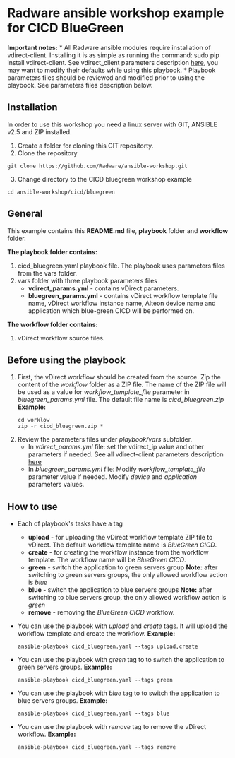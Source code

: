 # Radware ansible workshop example for CICD BlueGreen

**Important notes:**
	*  All Radware ansible modules require installation of vdirect-client.
	Installing it is as simple as running the command: sudo pip install vdirect-client.
    See vdirect_client parameters description [here](https://pypi.python.org/pypi/vdirect-client),
	you may want to modify their defaults while using this playbook. 
	*  Playbook parameters files should be reviewed and modified prior to using the playbook.
	See parameters files description below.

## Installation
In order to use this workshop you need a linux server with GIT, ANSIBLE v2.5 and ZIP installed.

1.  Create a folder for cloning this GIT repositorty.
2.  Clone the repository
```
git clone https://github.com/Radware/ansible-workshop.git
```
3. Change directory to the CICD bluegreen workshop example
```
cd ansible-workshop/cicd/bluegreen
```

## General
This example contains this **README.md** file, **playbook** folder and **workflow** folder.

**The playbook folder contains:**
1.  cicd_bluegreen.yaml playbook file. The playbook uses parameters files from the vars folder.
2.  vars folder with three playbook parameters files
	*  **vdirect_params.yml** - contains vDirect parameters.
	*  **bluegreen_params.yml** - contains vDirect workflow template file name, vDirect workflow instance name,
	   Alteon device name and application which blue-green CICD will be performed on.


**The workflow folder contains:**
1.  vDirect workflow source files. 
  
## Before using the playbook
1.  First, the vDirect workflow should be created from the source.
    Zip the content of the *workflow* folder as a ZIP file.
    The name of the ZIP file will be used as a value for *workflow_template_file* parameter
    in *bluegreen_params.yml* file. The default file name is *cicd_bluegreen.zip*
	**Example:**
	```
	cd worklow
	zip -r cicd_bluegreen.zip *
	```
2.  Review the parameters files under *playbook/vars* subfolder.
    *  In *vdirect_params.yml* file:
       set the vdirect_ip value and other parameters if needed.
       See all vdirect-client parameters description [here](https://pypi.python.org/pypi/vdirect-client)
    *  In *bluegreen_params.yml* file:
       Modify *workflow_template_file* parameter value if needed.
       Modify *device* and *application* parameters values.

## How to use

*  Each of playbook's tasks have a tag
    *  **upload** - for uploading the vDirect workflow template ZIP file to vDirect.
       The default workflow template name is *BlueGreen CICD*.
    *  **create** - for creating the workflow instance from the workflow template.
       The workflow name will be *BlueGreen CICD*.
    *  **green** - switch the application to green servers group
       **Note:** after switching to green servers groups, the only allowed workflow 
                 action is *blue*
    *  **blue** - switch the application to blue servers groups
       **Note:** after switching to blue servers group, the only allowed workflow 
                 action is *green*
    *  **remove** - removing the *BlueGreen CICD* workflow.

*  You can use the playbook with *upload* and *create* tags.
   It will upload the workflow template and create the workflow.
	**Example:**
	```
	ansible-playbook cicd_bluegreen.yaml --tags upload,create
	```

*  You can use the playbook with *green* tag to to switch the application to green servers groups.
	**Example:**
	```
	ansible-playbook cicd_bluegreen.yaml --tags green
	```
*  You can use the playbook with *blue* tag to to switch the application to blue servers groups.
	**Example:**
	```
	ansible-playbook cicd_bluegreen.yaml --tags blue
	```
*  You can use the playbook with *remove* tag to remove the vDirect workflow.
	**Example:**
	```
	ansible-playbook cicd_bluegreen.yaml --tags remove
	```